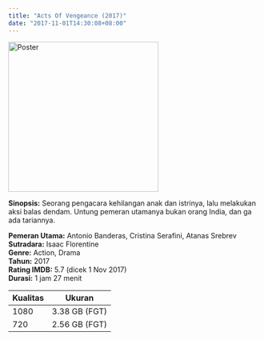 ```yaml
---
title: "Acts Of Vengeance (2017)"
date: "2017-11-01T14:30:08+08:00"
---
```


<img src="/img/poster/film-acts-of-vengeance-2017.jpg" alt="Poster" style="width: 300px;"/>

**Sinopsis:** Seorang pengacara kehilangan anak dan istrinya, lalu melakukan aksi balas dendam. Untung pemeran utamanya bukan orang India, dan ga ada tariannya.

**Pemeran Utama:** Antonio Banderas, Cristina Serafini, Atanas Srebrev  
**Sutradara:** Isaac Florentine  
**Genre:** Action, Drama  
**Tahun:** 2017  
**Rating IMDB:** 5.7 (dicek 1 Nov 2017)  
**Durasi:** 1 jam 27 menit

Kualitas | Ukuran
-------- | ------
1080     | 3.38 GB (FGT)
720      | 2.56 GB (FGT)
